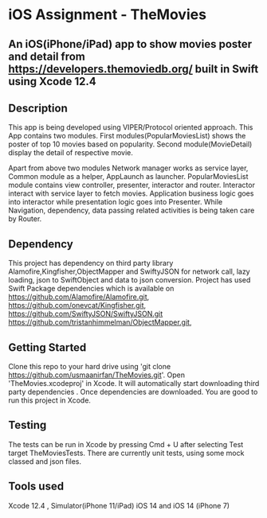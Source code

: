 # iOS  Assignment - TheMovies 
## An iOS(iPhone/iPad)  app to show movies poster and detail from https://developers.themoviedb.org/ built in Swift using Xcode 12.4

## Description
This app is being developed using VIPER/Protocol oriented approach. This App contains two modules. First modules(PopularMoviesList) shows the poster of top 10 movies based on popularity. Second module(MovieDetail) display the detail of respective movie.

Apart from above two modules Network manager works as service layer, Common module as a helper, AppLaunch as launcher. PopularMoviesList module contains view controller, presenter, interactor and router. Interactor  interact with service layer to fetch  movies. Application business logic goes into interactor while presentation logic goes into Presenter. While Navigation, dependency, data passing related activities is being  taken care by Router.

## Dependency
This project has dependency on third party library  Alamofire,Kingfisher,ObjectMapper and SwiftyJSON for network call, lazy loading, json to SwiftObject and data to json conversion. Project has used Swift Package dependencies which is available on https://github.com/Alamofire/Alamofire.git, https://github.com/onevcat/Kingfisher.git, https://github.com/SwiftyJSON/SwiftyJSON.git https://github.com/tristanhimmelman/ObjectMapper.git,  


## Getting Started
Clone this repo to your hard drive using 'git clone https://github.com/usmaanirfan/TheMovies.git'. Open 'TheMovies.xcodeproj' in Xcode. It will automatically start  downloading third party dependencies . Once dependencies are downloaded. You are good to run this project in Xcode.

## Testing
The tests can be run in Xcode by pressing Cmd + U after selecting Test target TheMoviesTests.
There are currently unit tests, using some mock classed and json files.

## Tools used
Xcode 12.4 , Simulator(iPhone 11/iPad) iOS 14 and iOS 14 (iPhone 7)
